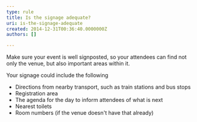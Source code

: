 ```yaml
---
type: rule
title: Is the signage adequate?
uri: is-the-signage-adequate
created: 2014-12-31T00:36:40.0000000Z
authors: []

---
```


Make sure your event is well signposted, so your attendees can find not only the venue, but also important areas within it.
 
Your signage could include the following

- Directions from nearby transport, such as train stations and bus stops
- Registration area
- The agenda for the day to inform attendees of what is next
- Nearest toilets
- Room numbers (if the venue doesn't have that already)
